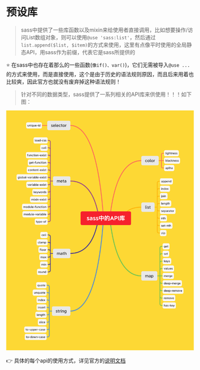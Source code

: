 # 预设库
> sass中提供了一些库函数以及mixin来给使用者直接调用，比如想要操作/访问List数组对象，则可以使用`@use
> 'sass:list'`，然后通过`list.append($list,
> $item)`的方式来使用，这里有点像平时使用的全局静态API，用sass作为前缀，代表它是sass所提供的

:star: 在sass中也存在着那么的一些函数(`像if()、var()`)，它们无需被导入`@use
...`的方式来使用，而是直接使用，这个是由于历史的语法规则原因，而且后来用着也比较爽，因此官方也就没有废弃掉这种语法规则！

> 针对不同的数据类型，sass提供了一系列相关的API库来供使用！！！如下图：

![sass中的API库](sass中的API库.png)

:point_right: 具体的每个api的使用方式，详见官方的[说明文档](https://sass-lang.com/documentation/modules)

